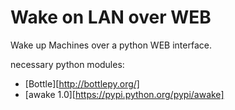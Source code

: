 # Wake on LAN over WEB

Wake up Machines over a python WEB interface.

necessary python modules:
* [Bottle][http://bottlepy.org/]
* [awake 1.0][https://pypi.python.org/pypi/awake]